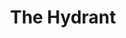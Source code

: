 ---
pid: pt172
title: The Hydrant
location_transcription: In a really popular dog park
coordinates: "[-75.12930563782, 39.966257454352]"
zipcode: '19125'
gen_neighborhood: River Wards
neighborhood: Fishtown,Kensington
outside_phl: 
age: '40'
age_range: 40-49
instagram: 
image_file_name: p1_72.jpg
proposal_transcription: "#NAME?"
topic: Animals
topic_summary: '0'
type: Infrastructure,Space
keywords_other: 
credit: David Ditiaword
image_labels: 
twitter: 
facebook: 
permalink: "/monuments/pt172/"
layout: item-page
---